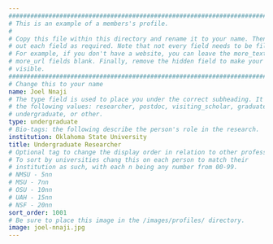 ```yaml
---
################################################################################
# This is an example of a members's profile.                                   #
#                                                                              #
# Copy this file within this directory and rename it to your name. Then fill   #
# out each field as required. Note that not every field needs to be filled out.#
# For example, if you don't have a website, you can leave the more_text and    #
# more_url fields blank. Finally, remove the hidden field to make your profile #
# visible.                                                                     #
################################################################################
# Change this to your name
name: Joel Nnaji
# The type field is used to place you under the correct subheading. It may be of
# the following values: researcher, postdoc, visiting_scholar, graduate,
# undergraduate, or other.
type: undergraduate
# Bio-tags: the following describe the person's role in the research.
institution: Oklahoma State University
title: Undergraduate Researcher
# Optional tag to change the display order in relation to other professors
# To sort by universities chang this on each person to match their
# institution as such, with each n being any number from 00-99.
# NMSU - 5nn
# MSU - 7nn
# OSU - 10nn
# UAH - 15nn
# NSF - 20nn
sort_order: 1001
# Be sure to place this image in the /images/profiles/ directory.
image: joel-nnaji.jpg
---
```


